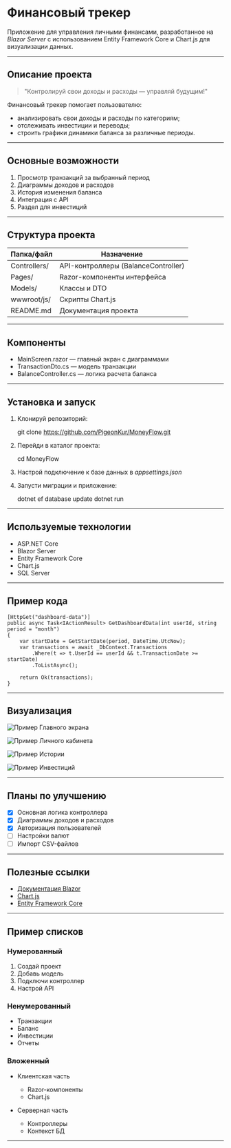 # Финансовый трекер

Приложение для управления личными финансами, разработанное на *Blazor Server* с использованием Entity Framework Core и Chart.js для визуализации данных.

---

## Описание проекта

> "Контролируй свои доходы и расходы — управляй будущим!"

Финансовый трекер помогает пользователю:

* анализировать свои доходы и расходы по категориям;
* отслеживать инвестиции и переводы;
* строить графики динамики баланса за различные периоды.

---

## Основные возможности

1. Просмотр транзакций за выбранный период
2. Диаграммы доходов и расходов
3. История изменения баланса
4. Интеграция с API
5. Раздел для инвестиций

---

## Структура проекта

| Папка/файл     | Назначение                          |
| -------------- | ----------------------------------- |
| Controllers/ | API-контроллеры (BalanceController) |
| Pages/       | Razor-компоненты интерфейса         |
| Models/      | Классы и DTO                        |
| wwwroot/js/  | Скрипты Chart.js                    |
| README.md    | Документация проекта                |

---

## Компоненты

* MainScreen.razor — главный экран с диаграммами
* TransactionDto.cs — модель транзакции
* BalanceController.cs — логика расчета баланса

---

## Установка и запуск

1. Клонируй репозиторий:

  
   git clone https://github.com/PigeonKur/MoneyFlow.git
   
2. Перейди в каталог проекта:

  
   cd MoneyFlow
   
3. Настрой подключение к базе данных в *appsettings.json*

4. Запусти миграции и приложение:

  
   dotnet ef database update
   dotnet run
   
---

## Используемые технологии

* ASP.NET Core
* Blazor Server
* Entity Framework Core
* Chart.js
* SQL Server

---

## Пример кода
```
[HttpGet("dashboard-data")]
public async Task<IActionResult> GetDashboardData(int userId, string period = "month")
{
    var startDate = GetStartDate(period, DateTime.UtcNow);
    var transactions = await _DbContext.Transactions
        .Where(t => t.UserId == userId && t.TransactionDate >= startDate)
        .ToListAsync();

    return Ok(transactions);
}
```
---
## Визуализация

![Пример Главного экрана](https://github.com/user-attachments/assets/2423a0f3-a872-47ef-aab6-957cf4693dd9)

![Пример Личного кабинета](https://github.com/user-attachments/assets/897a48cc-91a7-4c50-9970-7cb4f2a692db)

![Пример Истории](https://github.com/user-attachments/assets/41f45a54-5baf-4c9a-bdcd-b8810a74b363)

![Пример Инвестиций](https://github.com/user-attachments/assets/640b4aa5-b6dc-455d-a952-82a168ab21f9)

---

## Планы по улучшению

* [x] Основная логика контроллера
* [x] Диаграммы доходов и расходов
* [x] Авторизация пользователей
* [ ] Настройки валют
* [ ] Импорт CSV-файлов

---

## Полезные ссылки

* [Документация Blazor](https://learn.microsoft.com/aspnet/core/blazor)
* [Chart.js](https://www.chartjs.org/)
* [Entity Framework Core](https://learn.microsoft.com/ef/core)

---

## Пример списков

### Нумерованный

1. Создай проект
2. Добавь модель
3. Подключи контроллер
4. Настрой API

### Ненумерованный

* Транзакции
* Баланс
* Инвестиции
* Отчеты

### Вложенный

* Клиентская часть

  * Razor-компоненты
  * Chart.js
* Серверная часть

  * Контроллеры
  * Контекст БД

---

